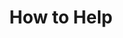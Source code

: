 ---
title: How to Help
type: how_to_help
page: /how-to-help.html
menu:
  main:
    name: How to Help
    weight: 2
hero:
  overlay: blue
  title: How to Help
  text: You or your organization can make a difference. All us contribute to the rebuilding of our City.
giving:
  title: How you can help
  text: |- 
    All it takes is a donation, sponsorship, or an in-kind contribution.  
    If now is not the right time for you to donate, consider sharing our facebook page or coming to our next community event!
cta:
  text: Find us on Facebook!
  button_text: Go
  button_destination: https://wwww.facebook.com/FriendsofStHedwigPark
  button_color: red
  background_color: blue
  alignment: center
---
